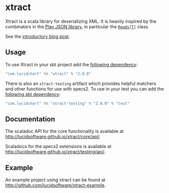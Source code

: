 # xtract

Xtract is a scala library for deserializing XML. It is heavily inspired by the combinators in the [Play JSON library][1], in particular the [`Reads[T]`][2] class.

See the [introductory blog post](https://www.lucidchart.com/techblog/2016/07/12/introducing-xtract-a-new-xml-deserialization-library-for-scala/).

## Usage

To use Xtract in your sbt project add the [following dependency](https://mvnrepository.com/artifact/com.lucidchart/xtract):

``` scala
"com.lucidchart" %% "xtract" % "2.0.0"
```

There is also an `xtract-testing` artifact which provides helpful matchers and other functions for use with
specs2. To use in your test you can add the [following sbt dependency](https://mvnrepository.com/artifact/com.lucidchart/xtract-testing):

``` scala
"com.lucidchart" %% "xtract-testing" % "2.0.0" % "test"
```

## Documentation

The scaladoc API for the core functionality is available at http://lucidsoftware.github.io/xtract/core/api/.

Scaladocs for the specs2 extensions is available at http://lucidsoftware.github.io/xtract/testing/api/.

## Example

An example project using xtract can be found at http://github.com/lucidsoftware/xtract-example.

[1]: https://www.playframework.com/documentation/2.5.x/ScalaJsonCombinators
[2]: https://www.playframework.com/documentation/2.5.x/api/scala/index.html#play.api.libs.json.Reads
